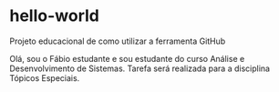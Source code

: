 # hello-world
Projeto educacional de como utilizar a ferramenta GitHub

Olá, sou o Fábio estudante e sou estudante do curso Análise e Desenvolvimento de Sistemas.
Tarefa será realizada para a disciplina Tópicos Especiais.
